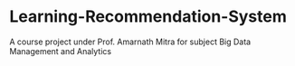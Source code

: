 # Learning-Recommendation-System
A course project under Prof. Amarnath Mitra for subject Big Data Management and Analytics
